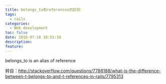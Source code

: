 ```yaml
---
title: belongs_to和references的区别
tags:
  - rails
categories:
  - Web development
toc: false
date: 2016-07-18 10:51:34
description: 
feature:
---
```


belongs_to is an alias of reference

转自：http://stackoverflow.com/questions/7788188/what-is-the-difference-between-t-belongs-to-and-t-references-in-rails/7795313